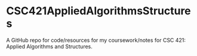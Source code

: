 # CSC421AppliedAlgorithmsStructures
A GitHub repo for code/resources for my coursework/notes for CSC 421: Applied Algorithms and Structures. 
